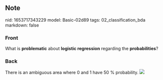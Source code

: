 ## Note
nid: 1653717343229
model: Basic-02d89
tags: 02_classification_bda
markdown: false

### Front
What is <b>problematic</b> about <b>logistic regression</b>
regarding the <b>probabilities</b>?

### Back
There is an ambiguous area where 0 and 1 have 50 % probability.
<img src="paste-2da942938b58f3bee3b00751befc8a9d209b232f.jpg">
